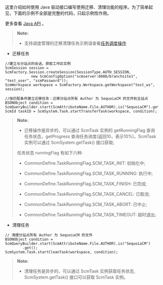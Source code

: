 这里介绍如何使用 Java 驱动接口编写使用迁移、清理功能的程序。为了简单起见，下面的示例不全部是完整的代码，只起示例性作用。
    
更多查看 [Java API](api/java/html/index.html) 。

>  **Note:**
>
>  * 支持调度管理的迁移清理任务示例请查看[任务调度操作][schedule_operation]

*	迁移任务

```lang-javascript 
//建立与分站点的会话，获取工作区实例
ScmSession session = ScmFactory.Session.createSession(SessionType.AUTH_SESSION,
            new ScmConfigOption("scmserver:8080/branchsite1", "test_user", "scmPassword"));
ScmWorkspace workspace = ScmFactory.Workspace.getWorkspace("test_ws", session);

//按匹配条件建立迁移任务：迁移分站点所有 Author 为 SequoiaCM 的文件到主站点
BSONObject condition = ScmQueryBuilder.start(ScmAttributeName.File.AUTHOR).is("SequoiaCM").get();
ScmId taskID = ScmSystem.Task.startTransferTask(workspace, condition);
```
>  **Note:**
>
>  * 迁移操作是异步的，可以通过 ScmTask 实例的 getRunningFlag 查询任务状态，getProgress 查询任务进度(返回10，表示10%)，ScmTask 实例可以通过 ScmSystem.getTask() 接口获取;
> 
> 任务状态 runningFlag 有如下六种:
> 
>  * CommonDefine.TaskRunningFlag.SCM_TASK_INIT:	初始化中;
> 
>  * CommonDefine.TaskRunningFlag.SCM_TASK_RUNNING:	执行中;
> 
>  * CommonDefine.TaskRunningFlag.SCM_TASK_FINISH:	已完成;
> 
>  * CommonDefine.TaskRunningFlag.SCM_TASK_CANCEL:	已取消;
> 
>  * CommonDefine.TaskRunningFlag.SCM_TASK_ABORT:	已中止;
> 
>  * CommonDefine.TaskRunningFlag.SCM_TASK_TIMEOUT:  超时退出;

*	清理任务

```lang-javascript 
// 清理分站点所有 Author 为 SequoiaCM 的文件
BSONObject condition = ScmQueryBuilder.start(ScmAttributeName.File.AUTHOR).is("SequoiaCM")
        .get();
ScmSystem.Task.startCleanTask(workspace, condition);
```
>	**Note:**
>
>	*	清理任务是异步的，可以通过 ScmTask 实例获取任务状态, ScmSystem.getTask() 接口可以获取 ScmTask 实例。

[schedule_operation]:Development/Java_Driver/schedule_operation.md